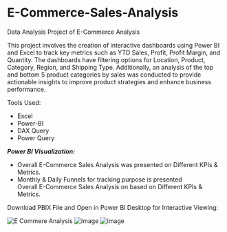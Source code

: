 # E-Commerce-Sales-Analysis
Data Analysis Project of E-Commerce Analysis

This project involves the creation of interactive dashboards using Power BI and Excel to track key metrics such as YTD Sales, Profit, Profit Margin, and Quantity. The dashboards have filtering options for Location, Product, Category, Region, and Shipping Type. Additionally, an analysis of the top and bottom 5 product categories by sales was conducted to provide actionable insights to improve product strategies and enhance business performance.

Tools Used:
<ul>
  <li>Excel </li>
  <li>Power-BI</li>
  <li>DAX Query</li>
  <li>Power Query</li>
</ul>

***Power BI Visualization:***
<ul>
  <li>Overall E-Commerce Sales Analysis was presented on Different KPIs & Metrics. </li>
  <li>Monthly & Daily Funnels for tracking purpose is presented</li>
Overall E-Commerce Sales Analysis on based on Different KPIs & Metrics.
</ul>

Download PBIX File and Open in Power BI Desktop for Interactive Viewing:

![E Commere Analysis](https://github.com/user-attachments/assets/4380710c-0b23-4c30-9b73-6f7f48b55800)
![image](https://github.com/user-attachments/assets/4daa6050-7634-4bb3-b2b4-7cb1ce270b22)
![image](https://github.com/user-attachments/assets/1e5ac60d-750f-43ed-bd54-60a195097cf9)


